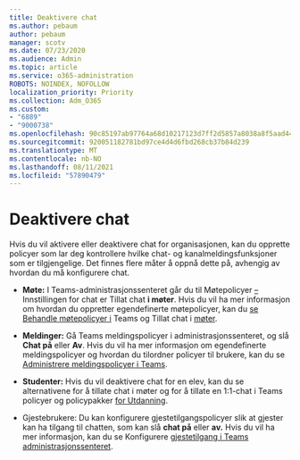 ```yaml
---
title: Deaktivere chat
ms.author: pebaum
author: pebaum
manager: scotv
ms.date: 07/23/2020
ms.audience: Admin
ms.topic: article
ms.service: o365-administration
ROBOTS: NOINDEX, NOFOLLOW
localization_priority: Priority
ms.collection: Adm_O365
ms.custom:
- "6889"
- "9000738"
ms.openlocfilehash: 90c85197ab97764a68d10217123d7ff2d5857a8038a8f5aad44c0992063e4ef8
ms.sourcegitcommit: 920051182781bd97ce4d4d6fbd268cb37b84d239
ms.translationtype: MT
ms.contentlocale: nb-NO
ms.lasthandoff: 08/11/2021
ms.locfileid: "57890479"
---
```

# <a name="disable-chat"></a>Deaktivere chat

Hvis du vil aktivere eller deaktivere chat for organisasjonen, kan du opprette policyer som lar deg kontrollere hvilke chat- og kanalmeldingsfunksjoner som er tilgjengelige. Det finnes flere måter å oppnå dette på, avhengig av hvordan du må konfigurere chat.

- **Møte:** I Teams-administrasjonssenteret går du til Møtepolicyer [–](https://admin.teams.microsoft.com/) Innstillingen for chat er Tillat chat **i møter**. Hvis du vil ha mer informasjon om hvordan du oppretter egendefinerte møtepolicyer, kan du [se Behandle møtepolicyer i](https://docs.microsoft.com/microsoftteams/meeting-policies-in-teams) Teams og Tillat chat i [møter](https://docs.microsoft.com/microsoftteams/meeting-policies-in-teams#allow-chat-in-meetings).

- **Meldinger:** Gå Teams meldingspolicyer i [](https://admin.teams.microsoft.com/)administrasjonssenteret, og slå **Chat på** eller **Av**. Hvis du vil ha mer informasjon om egendefinerte meldingspolicyer og hvordan du tilordner policyer til brukere, kan du se [Administrere meldingspolicyer i Teams](https://docs.microsoft.com/microsoftteams/messaging-policies-in-teams).

- **Studenter:** Hvis du vil deaktivere chat for en elev, kan du se alternativene for å tillate chat i møter og for å tillate en 1:1-chat i Teams policyer og policypakker [for Utdanning](https://docs.microsoft.com/microsoftteams/policy-packages-edu).

- Gjestebrukere: Du kan konfigurere gjestetilgangspolicyer slik at gjester kan ha tilgang til chatten, som kan slå **chat på** eller **av.** Hvis du vil ha mer informasjon, kan du se Konfigurere [gjestetilgang i Teams administrasjonssenteret](https://docs.microsoft.com/microsoftteams/set-up-guests#configure-guest-access-in-the-teams-admin-center).




